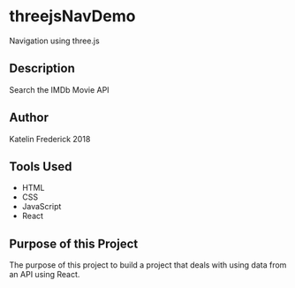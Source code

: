 # threejsNavDemo
Navigation using three.js

## Description

Search the IMDb Movie API

## Author

Katelin Frederick 2018 

## Tools Used
* HTML
* CSS
* JavaScript
* React


## Purpose of this Project
The purpose of this project to build a project that deals with using data from an API using React.
